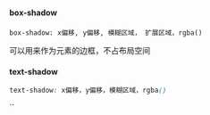 #### box-shadow

```csss
box-shadow: x偏移, y偏移, 模糊区域， 扩展区域，rgba()
```

可以用来作为元素的边框，不占布局空间 



#### text-shadow

```css
text-shadow: x偏移，y偏移，模糊区域，rgba()
```

``